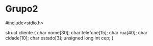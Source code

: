 Grupo2
======
#include<stdio.h>


struct cliente
{
   char nome[30];
   char telefone[15];
   char rua[40];
   char cidade[10];
   char estado[3];
   unsigned long int cep;
}
